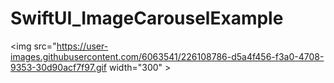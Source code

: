 # SwiftUI_ImageCarouselExample

<img src="https://user-images.githubusercontent.com/6063541/226108786-d5a4f456-f3a0-4708-9353-30d90acf7f97.gif width="300" >
